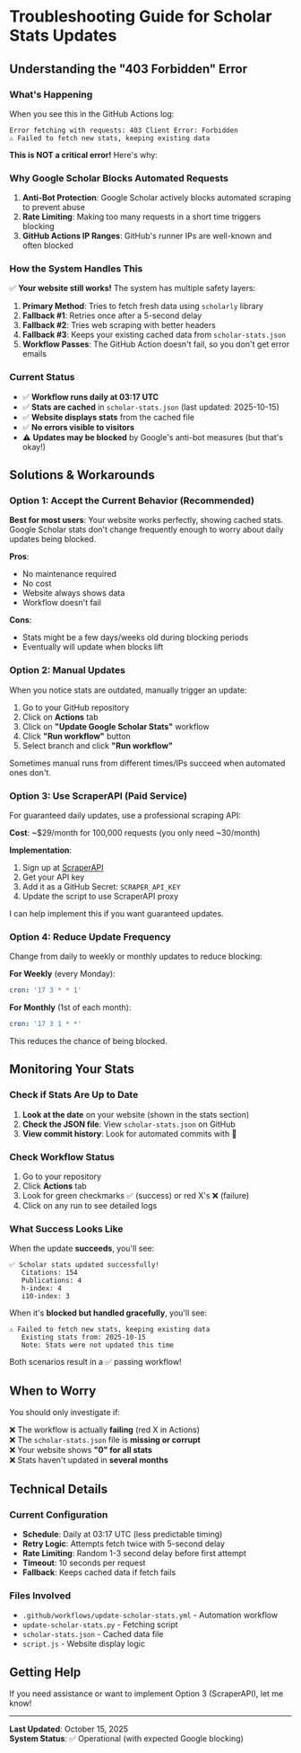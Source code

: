 # Troubleshooting Guide for Scholar Stats Updates

## Understanding the "403 Forbidden" Error

### What's Happening

When you see this in the GitHub Actions log:
```
Error fetching with requests: 403 Client Error: Forbidden
⚠️ Failed to fetch new stats, keeping existing data
```

**This is NOT a critical error!** Here's why:

### Why Google Scholar Blocks Automated Requests

1. **Anti-Bot Protection**: Google Scholar actively blocks automated scraping to prevent abuse
2. **Rate Limiting**: Making too many requests in a short time triggers blocking
3. **GitHub Actions IP Ranges**: GitHub's runner IPs are well-known and often blocked

### How the System Handles This

✅ **Your website still works!** The system has multiple safety layers:

1. **Primary Method**: Tries to fetch fresh data using `scholarly` library
2. **Fallback #1**: Retries once after a 5-second delay
3. **Fallback #2**: Tries web scraping with better headers
4. **Fallback #3**: Keeps your existing cached data from `scholar-stats.json`
5. **Workflow Passes**: The GitHub Action doesn't fail, so you don't get error emails

### Current Status

- ✅ **Workflow runs daily at 03:17 UTC**
- ✅ **Stats are cached** in `scholar-stats.json` (last updated: 2025-10-15)
- ✅ **Website displays stats** from the cached file
- ✅ **No errors visible to visitors**
- ⚠️ **Updates may be blocked** by Google's anti-bot measures (but that's okay!)

## Solutions & Workarounds

### Option 1: Accept the Current Behavior (Recommended)

**Best for most users**: Your website works perfectly, showing cached stats. Google Scholar stats don't change frequently enough to worry about daily updates being blocked.

**Pros**:
- No maintenance required
- No cost
- Website always shows data
- Workflow doesn't fail

**Cons**:
- Stats might be a few days/weeks old during blocking periods
- Eventually will update when blocks lift

### Option 2: Manual Updates

When you notice stats are outdated, manually trigger an update:

1. Go to your GitHub repository
2. Click on **Actions** tab
3. Click on **"Update Google Scholar Stats"** workflow
4. Click **"Run workflow"** button
5. Select branch and click **"Run workflow"**

Sometimes manual runs from different times/IPs succeed when automated ones don't.

### Option 3: Use ScraperAPI (Paid Service)

For guaranteed daily updates, use a professional scraping API:

**Cost**: ~$29/month for 100,000 requests (you only need ~30/month)

**Implementation**:
1. Sign up at [ScraperAPI](https://www.scraperapi.com/)
2. Get your API key
3. Add it as a GitHub Secret: `SCRAPER_API_KEY`
4. Update the script to use ScraperAPI proxy

I can help implement this if you want guaranteed updates.

### Option 4: Reduce Update Frequency

Change from daily to weekly or monthly updates to reduce blocking:

**For Weekly** (every Monday):
```yaml
cron: '17 3 * * 1'
```

**For Monthly** (1st of each month):
```yaml
cron: '17 3 1 * *'
```

This reduces the chance of being blocked.

## Monitoring Your Stats

### Check if Stats Are Up to Date

1. **Look at the date** on your website (shown in the stats section)
2. **Check the JSON file**: View `scholar-stats.json` on GitHub
3. **View commit history**: Look for automated commits with 🤖

### Check Workflow Status

1. Go to your repository
2. Click **Actions** tab
3. Look for green checkmarks ✅ (success) or red X's ❌ (failure)
4. Click on any run to see detailed logs

### What Success Looks Like

When the update **succeeds**, you'll see:
```
✅ Scholar stats updated successfully!
   Citations: 154
   Publications: 4
   h-index: 4
   i10-index: 3
```

When it's **blocked but handled gracefully**, you'll see:
```
⚠️ Failed to fetch new stats, keeping existing data
   Existing stats from: 2025-10-15
   Note: Stats were not updated this time
```

Both scenarios result in a ✅ passing workflow!

## When to Worry

You should only investigate if:

❌ The workflow is actually **failing** (red X in Actions)  
❌ The `scholar-stats.json` file is **missing or corrupt**  
❌ Your website shows **"0" for all stats**  
❌ Stats haven't updated in **several months**

## Technical Details

### Current Configuration

- **Schedule**: Daily at 03:17 UTC (less predictable timing)
- **Retry Logic**: Attempts fetch twice with 5-second delay
- **Rate Limiting**: Random 1-3 second delay before first attempt
- **Timeout**: 10 seconds per request
- **Fallback**: Keeps cached data if fetch fails

### Files Involved

- `.github/workflows/update-scholar-stats.yml` - Automation workflow
- `update-scholar-stats.py` - Fetching script
- `scholar-stats.json` - Cached data file
- `script.js` - Website display logic

## Getting Help

If you need assistance or want to implement Option 3 (ScraperAPI), let me know!

---

**Last Updated**: October 15, 2025  
**System Status**: ✅ Operational (with expected Google blocking)
